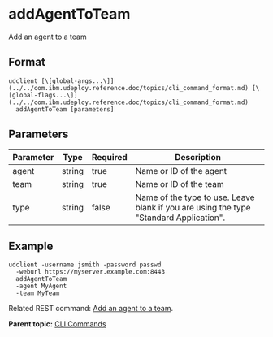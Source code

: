 # addAgentToTeam

Add an agent to a team

## Format

```
udclient [\[global-args...\]](../../com.ibm.udeploy.reference.doc/topics/cli_command_format.md) [\[global-flags...\]](../../com.ibm.udeploy.reference.doc/topics/cli_command_format.md)
  addAgentToTeam [parameters]
```

## Parameters

|Parameter|Type|Required|Description|
|---------|----|--------|-----------|
|agent|string|true|Name or ID of the agent|
|team|string|true|Name or ID of the team|
|type|string|false|Name of the type to use. Leave blank if you are using the type "Standard Application".|

## Example

```
udclient -username jsmith -password passwd 
  -weburl https://myserver.example.com:8443
  addAgentToTeam
  -agent MyAgent
  -team MyTeam
```

Related REST command: [Add an agent to a team](rest_cli_agentcli_teams_put.md).

**Parent topic:** [CLI Commands](../../com.ibm.udeploy.reference.doc/topics/cli_commands.md)

